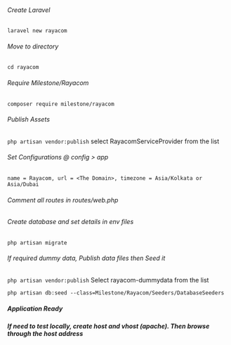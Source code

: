 ###### Create Laravel
`laravel new rayacom`

###### Move to directory
`cd rayacom`

###### Require Milestone/Rayacom
`composer require milestone/rayacom`

###### Publish Assets
`php artisan vendor:publish`
select RayacomServiceProvider from the list

###### Set Configurations @ config > app
`name = Rayacom, url = <The Domain>, timezone = Asia/Kolkata or Asia/Dubai`

###### Comment all routes in routes/web.php

###### Create database and set details in env files
`php artisan migrate`

###### If required dummy data, Publish data files then Seed it
`php artisan vendor:publish`
Select rayacom-dummydata from the list

`php artisan db:seed --class=Milestone/Rayacom/Seeders/DatabaseSeeders`

##### Application Ready
##### If need to test locally, create host and vhost (apache). Then browse through the host address
